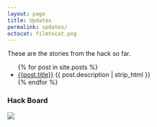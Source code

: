 ```yaml
---
layout: page
title: Updates
permalink: updates/
octocat: filmtocat.png
---
```


<div class="row"></div>
<div class="col col-sm-8">
These are the stories from the hack so far.
<ul>
{% for post in site.posts %}
<li><a href="{{site.url }}{{ post.url }}">{{post.title}}</a>
{{ post.description | strip_html }}
</li>
{% endfor %}
</ul>
</div>


<div class="col col-sm4">
<h3>Hack Board</h3>
<a href="https://waffle.io/sci-gaia/LagosHackfest"><img class="team-image"  src="{{site.url}}/images/waffle-black.png">


</div>
